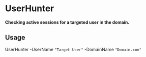 # UserHunter
#### Checking active sessions for a targeted user in the domain.
## Usage
UserHunter -UserName `"Target User"` -DomainName `"Domain.com"`
